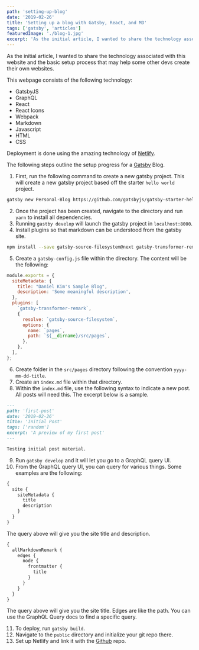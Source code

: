 ```yaml
---
path: 'setting-up-blog'
date: '2019-02-26'
title: 'Setting up a blog with Gatsby, React, and MD'
tags: ['gatsby', 'articles']
featuredImage: './blog-1.jpg'
excerpt: 'As the initial article, I wanted to share the technology associated with this website and the basic setup process that may help some other devs create their own websites.'
---
```


As the initial article, I wanted to share the technology associated with this website and the basic setup process that may help some other devs create their own websites.

This webpage consists of the following technology:

- GatsbyJS
- GraphQL
- React
- React Icons
- Webpack
- Markdown
- Javascript
- HTML
- CSS

Deployment is done using the amazing technology of [Netlify](https://www.netlify.com).

The following steps outline the setup progress for a [Gatsby](https://www.gatsbyjs.org) Blog.

1. First, run the following command to create a new gatsby project. This will create a new gatsby project based off the starter `hello world` project.

```bash
gatsby new Personal-Blog https://github.com/gatsbyjs/gatsby-starter-hello-world
```

2. Once the project has been created, navigate to the directory and run `yarn` to install all dependencies.
3. Running `gastby develop` will launch the gatsby project in `localhost:8000`.
4. Install plugins so that markdown can be understood from the gatsby site.

```bash
npm install --save gatsby-source-filesystem@next gatsby-transformer-remark@next
```

5. Create a `gatsby-config.js` file within the directory. The content will be the following:

```javascript
module.exports = {
  siteMetadata: {
    title: "Daniel Kim's Sample Blog",
    description: 'Some meaningful description',
  },
  plugins: [
    `gatsby-transformer-remark`,
    {
      resolve: `gatsby-source-filesystem`,
      options: {
        name: `pages`,
        path: `${__dirname}/src/pages`,
      },
    },
  ],
};
```

6. Create folder in the `src/pages` directory following the convention `yyyy-mm-dd-title`.
7. Create an `index.md` file within that directory.
8. Within the `index.md` file, use the following syntax to indicate a new post. All posts will need this. The excerpt below is a sample.

```markdown
---
path: 'first-post'
date: '2019-02-26'
title: 'Initial Post'
tags: ['random']
excerpt: 'A preview of my first post'
---

Testing initial post material.
```

9. Run `gatsby develop` and it will let you go to a GraphQL query UI.
10. From the GraphQL query UI, you can query for various things. Some examples are the following:

```graphql
{
  site {
    siteMetadata {
      title
      description
    }
  }
}
```

The query above will give you the site title and description.

```graphql
{
  allMarkdownRemark {
    edges {
      node {
        frontmatter {
          title
        }
      }
    }
  }
}
```

The query above will give you the site title. Edges are like the path. You can use the GraphQL Query docs to find a specific query.

11. To deploy, run `gatsby build`.
12. Navigate to the `public` directory and initialize your git repo there.
13. Set up Netlify and link it with the [Github](https://www.github.com) repo.
